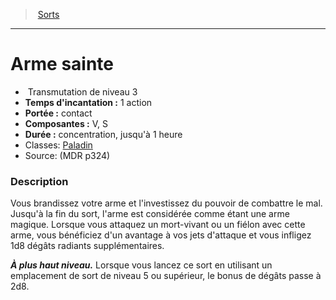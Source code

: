 ﻿---
!SpellItem
Family: SpellHD
Name: Arme sainte
Type: Transmutation
Level: 3
CastingTime: 1 action
Range: contact
Components: V, S
Duration: concentration, jusqu'à 1 heure
Classes: '[Paladin](hd_paladin.md)'
Source: (MDR p324)
Id: spells_hd.md#arme-sainte
ParentLink: spells_hd.md#sorts
ParentName: Sorts
NameLevel: 1
Attributes:
  Name: Arme sainte
  Markdown: >+
    # <!--Name-->Arme sainte<!--/Name-->


    -  <!--Type-->Transmutation<!--/Type--> de niveau <!--Level-->3<!--/Level-->

    - **Temps d'incantation :** <!--CastingTime-->1 action<!--/CastingTime-->

    - **Portée :** <!--Range-->contact<!--/Range-->

    - **Composantes :** <!--Components-->V, S<!--/Components-->

    - **Durée :** <!--Duration-->concentration, jusqu'à 1 heure<!--/Duration-->

    - Classes: <!--Classes-->[Paladin](hd_paladin.md)<!--/Classes-->

    - Source: <!--Source-->(MDR p324)<!--/Source-->


    ### Description


    Vous brandissez votre arme et l'investissez du pouvoir de combattre le mal. Jusqu'à la fin du sort, l'arme est considérée comme étant une arme magique. Lorsque vous attaquez un mort-vivant ou un fiélon avec cette arme, vous bénéficiez d'un avantage à vos jets d'attaque et vous infligez 1d8 dégâts radiants supplémentaires.


    **_À plus haut niveau._** Lorsque vous lancez ce sort en utilisant un emplacement de sort de niveau 5 ou supérieur, le bonus de dégâts passe à 2d8.

  Type: Transmutation
  Level: 3
  CastingTime: 1 action
  Range: contact
  Components: V, S
  Duration: concentration, jusqu'à 1 heure
  Classes: '[Paladin](hd_paladin.md)'
  Source: (MDR p324)
AttributesDictionary: >+
  Name: Arme sainte

  Markdown: >+

    # <!--Name-->Arme sainte<!--/Name-->





    -  <!--Type-->Transmutation<!--/Type--> de niveau <!--Level-->3<!--/Level-->



    - **Temps d'incantation :** <!--CastingTime-->1 action<!--/CastingTime-->



    - **Portée :** <!--Range-->contact<!--/Range-->



    - **Composantes :** <!--Components-->V, S<!--/Components-->



    - **Durée :** <!--Duration-->concentration, jusqu'à 1 heure<!--/Duration-->



    - Classes: <!--Classes-->[Paladin](hd_paladin.md)<!--/Classes-->



    - Source: <!--Source-->(MDR p324)<!--/Source-->





    ### Description





    Vous brandissez votre arme et l'investissez du pouvoir de combattre le mal. Jusqu'à la fin du sort, l'arme est considérée comme étant une arme magique. Lorsque vous attaquez un mort-vivant ou un fiélon avec cette arme, vous bénéficiez d'un avantage à vos jets d'attaque et vous infligez 1d8 dégâts radiants supplémentaires.





    **_À plus haut niveau._** Lorsque vous lancez ce sort en utilisant un emplacement de sort de niveau 5 ou supérieur, le bonus de dégâts passe à 2d8.



  Type: Transmutation

  Level: 3

  CastingTime: 1 action

  Range: contact

  Components: V, S

  Duration: concentration, jusqu'à 1 heure

  Classes: '[Paladin](hd_paladin.md)'

  Source: (MDR p324)

---
> [Sorts](hd_spells.md)

---

# Arme sainte

-  Transmutation de niveau 3
- **Temps d'incantation :** 1 action
- **Portée :** contact
- **Composantes :** V, S
- **Durée :** concentration, jusqu'à 1 heure
- Classes: [Paladin](hd_paladin.md)
- Source: (MDR p324)

### Description

Vous brandissez votre arme et l'investissez du pouvoir de combattre le mal. Jusqu'à la fin du sort, l'arme est considérée comme étant une arme magique. Lorsque vous attaquez un mort-vivant ou un fiélon avec cette arme, vous bénéficiez d'un avantage à vos jets d'attaque et vous infligez 1d8 dégâts radiants supplémentaires.

**_À plus haut niveau._** Lorsque vous lancez ce sort en utilisant un emplacement de sort de niveau 5 ou supérieur, le bonus de dégâts passe à 2d8.

